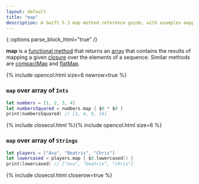 ```yaml
---
layout: default
title: "map"
description: A Swift 5.3 map method reference guide, with examples mapping over [Int] and [String].
---
```

{::options parse_block_html="true" /}

**map** is a [functional method](/functional-methods-comparison) that returns an [array](/arrays) that contains the results of mapping a given [closure](/closures) over the elements of a sequence. Similar methods are [compactMap](/compactmap) and [flatMap](/flatmap).

{% include opencol.html size=6 newrow=true %}

### `map` over array of `Ints`

```swift
let numbers = [1, 2, 3, 4]
let numbersSquared = numbers.map { $0 * $0 }
print(numbersSquared) // [1, 4, 9, 16]
```

{% include closecol.html %}{% include opencol.html size=6 %}

### `map` over array of `Strings`

```swift
let players = ["Ava", "Beatrix", "Chris"]
let lowercased = players.map { $0.lowercased() }
print(lowercased) // ["ava", "beatrix", "chris"]
```

{% include closecol.html closerow=true %}